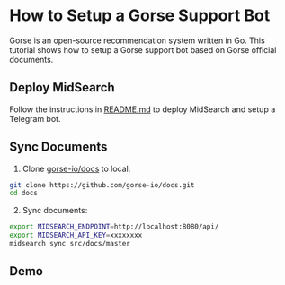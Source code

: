 # How to Setup a Gorse Support Bot

Gorse is an open-source recommendation system written in Go. This tutorial shows how to setup a Gorse support bot based on Gorse official documents.

## Deploy MidSearch

Follow the instructions in [README.md](/README.md) to deploy MidSearch and setup a Telegram bot.

## Sync Documents

1. Clone [gorse-io/docs](https://github.com/gorse-io/docs) to local:

```bash
git clone https://github.com/gorse-io/docs.git
cd docs
```

2. Sync documents:

```bash
export MIDSEARCH_ENDPOINT=http://localhost:8080/api/
export MIDSEARCH_API_KEY=xxxxxxxx
midsearch sync src/docs/master
```

## Demo
